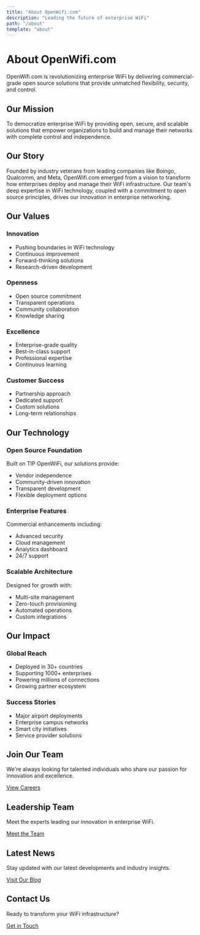 ```yaml
---
title: "About OpenWifi.com"
description: "Leading the future of enterprise WiFi"
path: "/about"
template: "about"
---
```


# About OpenWifi.com

OpenWifi.com is revolutionizing enterprise WiFi by delivering commercial-grade open source solutions that provide unmatched flexibility, security, and control.

## Our Mission

To democratize enterprise WiFi by providing open, secure, and scalable solutions that empower organizations to build and manage their networks with complete control and independence.

## Our Story

Founded by industry veterans from leading companies like Boingo, Qualcomm, and Meta, OpenWifi.com emerged from a vision to transform how enterprises deploy and manage their WiFi infrastructure. Our team's deep expertise in WiFi technology, coupled with a commitment to open source principles, drives our innovation in enterprise networking.

## Our Values

### Innovation
- Pushing boundaries in WiFi technology
- Continuous improvement
- Forward-thinking solutions
- Research-driven development

### Openness
- Open source commitment
- Transparent operations
- Community collaboration
- Knowledge sharing

### Excellence
- Enterprise-grade quality
- Best-in-class support
- Professional expertise
- Continuous learning

### Customer Success
- Partnership approach
- Dedicated support
- Custom solutions
- Long-term relationships

## Our Technology

### Open Source Foundation
Built on TIP OpenWiFi, our solutions provide:
- Vendor independence
- Community-driven innovation
- Transparent development
- Flexible deployment options

### Enterprise Features
Commercial enhancements including:
- Advanced security
- Cloud management
- Analytics dashboard
- 24/7 support

### Scalable Architecture
Designed for growth with:
- Multi-site management
- Zero-touch provisioning
- Automated operations
- Custom integrations

## Our Impact

### Global Reach
- Deployed in 30+ countries
- Supporting 1000+ enterprises
- Powering millions of connections
- Growing partner ecosystem

### Success Stories
- Major airport deployments
- Enterprise campus networks
- Smart city initiatives
- Service provider solutions

## Join Our Team

We're always looking for talented individuals who share our passion for innovation and excellence.

[View Careers](#careers)

## Leadership Team

Meet the experts leading our innovation in enterprise WiFi.

[Meet the Team](/team)

## Latest News

Stay updated with our latest developments and industry insights.

[Visit Our Blog](#blog)

## Contact Us

Ready to transform your WiFi infrastructure?

[Get in Touch](/contact) 